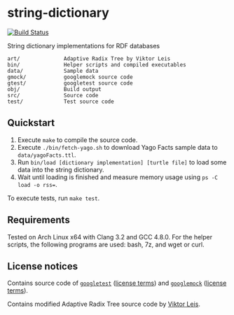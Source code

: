# string-dictionary

[![Build Status](https://secure.travis-ci.org/fwalch/string-dictionary.png?branch=master)](http://travis-ci.org/fwalch/string-dictionary)

String dictionary implementations for RDF databases

    art/              Adaptive Radix Tree by Viktor Leis
    bin/              Helper scripts and compiled executables
    data/             Sample data
    gmock/            googlemock source code
    gtest/            googletest source code
    obj/              Build output
    src/              Source code
    test/             Test source code

## Quickstart

 1. Execute `make` to compile the source code.
 2. Execute `./bin/fetch-yago.sh` to download Yago Facts sample data to `data/yagoFacts.ttl`.
 3. Run `bin/load [dictionary implementation] [turtle file]` to load some data into the string dictionary.
 4. Wait until loading is finished and measure memory usage using `ps -C load -o rss=`.

To execute tests, run `make test`.

## Requirements

Tested on Arch Linux x64 with Clang 3.2 and GCC 4.8.0.
For the helper scripts, the following programs are used: bash, 7z, and wget or curl.

## License notices

Contains source code of [`googletest`](https://code.google.com/p/googletest) ([license terms](gtest/COPYING))
and [`googlemock`](https://code.google.com/p/googlemock) ([license terms](gmock/COPYING)).

Contains modified Adaptive Radix Tree source code by [Viktor Leis](http://www-db.in.tum.de/~leis/).
